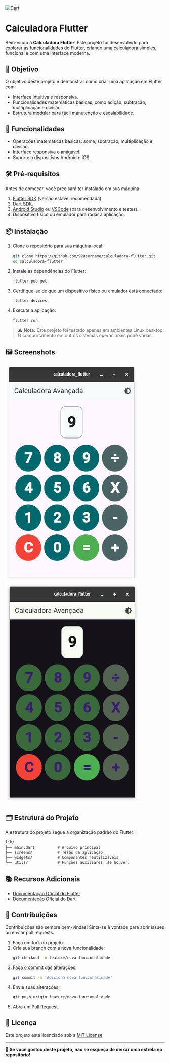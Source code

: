 [![Dart](https://github.com/92username/calculadora-flutter/actions/workflows/dart.yml/badge.svg)](https://github.com/92username/calculadora-flutter/actions/workflows/dart.yml)
# Calculadora Flutter

Bem-vindo à **Calculadora Flutter**! Este projeto foi desenvolvido para explorar as funcionalidades do Flutter, criando uma calculadora simples, funcional e com uma interface moderna.

## 🎯 Objetivo

O objetivo deste projeto é demonstrar como criar uma aplicação em Flutter com:
- Interface intuitiva e responsiva.
- Funcionalidades matemáticas básicas, como adição, subtração, multiplicação e divisão.
- Estrutura modular para fácil manutenção e escalabilidade.

## 🚀 Funcionalidades

- Operações matemáticas básicas: soma, subtração, multiplicação e divisão.
- Interface responsiva e amigável.
- Suporte a dispositivos Android e iOS.

## 🛠️ Pré-requisitos

Antes de começar, você precisará ter instalado em sua máquina:

1. [Flutter SDK](https://docs.flutter.dev/get-started/install) (versão estável recomendada).
2. [Dart SDK](https://dart.dev/get-dart).
3. [Android Studio](https://developer.android.com/studio) ou [VSCode](https://code.visualstudio.com/) (para desenvolvimento e testes).
4. Dispositivo físico ou emulador para rodar a aplicação.

## 📦 Instalação

1. Clone o repositório para sua máquina local:
   ```bash
   git clone https://github.com/92username/calculadora-flutter.git
   cd calculadora-flutter
   ```

2. Instale as dependências do Flutter:
   ```bash
   flutter pub get
   ```

3. Certifique-se de que um dispositivo físico ou emulador está conectado:
   ```bash
   flutter devices
   ```

4. Execute a aplicação:
   ```bash
   flutter run
   ```
  > ⚠️ **Nota:** Este projeto foi testado apenas em ambientes Linux desktop. O comportamento em outros sistemas operacionais pode variar.

## 🖼️ Screenshots 
  
![Light Theme](assets/img/screenshotThemeLight.png)
![Dark Theme](assets/img/screenshotThemeDark.png)



## 🗂️ Estrutura do Projeto

A estrutura do projeto segue a organização padrão do Flutter:

```
lib/
├── main.dart          # Arquivo principal
├── screens/           # Telas da aplicação
├── widgets/           # Componentes reutilizáveis
└── utils/             # Funções auxiliares (se houver)
```

## 📚 Recursos Adicionais

- [Documentação Oficial do Flutter](https://docs.flutter.dev/)
- [Documentação Oficial do Dart](https://dart.dev/guides)

## 🤝 Contribuições

Contribuições são sempre bem-vindas! Sinta-se à vontade para abrir issues ou enviar pull requests.

1. Faça um fork do projeto.
2. Crie sua branch com a nova funcionalidade:
   ```bash
   git checkout -b feature/nova-funcionalidade
   ```
3. Faça o commit das alterações:
   ```bash
   git commit -m 'Adiciona nova funcionalidade'
   ```
4. Envie suas alterações:
   ```bash
   git push origin feature/nova-funcionalidade
   ```
5. Abra um Pull Request.

## 📄 Licença

Este projeto está licenciado sob a [MIT License](LICENSE).

---

🌟 **Se você gostou deste projeto, não se esqueça de deixar uma estrela no repositório!**
```
